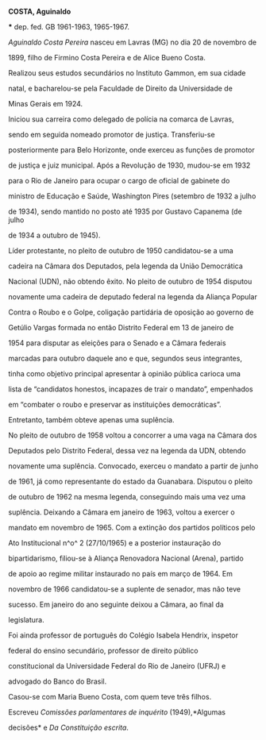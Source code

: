 **COSTA, Aguinaldo**



**\*** dep. fed. GB 1961-1963, 1965-1967.



*Aguinaldo Costa Pereira* nasceu em Lavras (MG) no dia 20 de novembro de

1899, filho de Firmino Costa Pereira e de Alice Bueno Costa.



Realizou seus estudos secundários no Instituto Gammon, em sua cidade

natal, e bacharelou-se pela Faculdade de Direito da Universidade de

Minas Gerais em 1924.



Iniciou sua carreira como delegado de polícia na comarca de Lavras,

sendo em seguida nomeado promotor de justiça. Transferiu-se

posteriormente para Belo Horizonte, onde exerceu as funções de promotor

de justiça e juiz municipal. Após a Revolução de 1930, mudou-se em 1932

para o Rio de Janeiro para ocupar o cargo de oficial de gabinete do

ministro de Educação e Saúde, Washington Pires (setembro de 1932 a julho

de 1934), sendo mantido no posto até 1935 por Gustavo Capanema (de julho

de 1934 a outubro de 1945).



Líder protestante, no pleito de outubro de 1950 candidatou-se a uma

cadeira na Câmara dos Deputados, pela legenda da União Democrática

Nacional (UDN), não obtendo êxito. No pleito de outubro de 1954 disputou

novamente uma cadeira de deputado federal na legenda da Aliança Popular

Contra o Roubo e o Golpe, coligação partidária de oposição ao governo de

Getúlio Vargas formada no então Distrito Federal em 13 de janeiro de

1954 para disputar as eleições para o Senado e a Câmara federais

marcadas para outubro daquele ano e que, segundos seus integrantes,

tinha como objetivo principal apresentar à opinião pública carioca uma

lista de “candidatos honestos, incapazes de trair o mandato”, empenhados

em “combater o roubo e preservar as instituições democráticas”.

Entretanto, também obteve apenas uma suplência.



No pleito de outubro de 1958 voltou a concorrer a uma vaga na Câmara dos

Deputados pelo Distrito Federal, dessa vez na legenda da UDN, obtendo

novamente uma suplência. Convocado, exerceu o mandato a partir de junho

de 1961, já como representante do estado da Guanabara. Disputou o pleito

de outubro de 1962 na mesma legenda, conseguindo mais uma vez uma

suplência. Deixando a Câmara em janeiro de 1963, voltou a exercer o

mandato em novembro de 1965. Com a extinção dos partidos políticos pelo

Ato Institucional n^o^ 2 (27/10/1965) e a posterior instauração do

bipartidarismo, filiou-se à Aliança Renovadora Nacional (Arena), partido

de apoio ao regime militar instaurado no país em março de 1964. Em

novembro de 1966 candidatou-se a suplente de senador, mas não teve

sucesso. Em janeiro do ano seguinte deixou a Câmara, ao final da

legislatura.



Foi ainda professor de português do Colégio Isabela Hendrix, inspetor

federal do ensino secundário, professor de direito público

constitucional da Universidade Federal do Rio de Janeiro (UFRJ) e

advogado do Banco do Brasil.



Casou-se com Maria Bueno Costa, com quem teve três filhos.



Escreveu *Comissões parlamentares de inquérito* (1949),*Algumas

decisões* e *Da Constituição escrita*.



